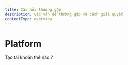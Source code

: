 ```yaml
---
title: Câu hỏi thường gặp
description: Các vấn đề thường gặp và cách giải quyết
contentType: overview
---
```


# Platform

Tạo tài khoản thế nào ?
